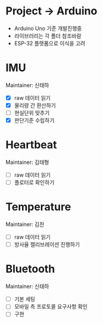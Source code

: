 # Project &#8594; Arduino

* Arduino Uno 기준 개발진행중
* 라이브러리는 각 폴더 참조바람
* ESP-32 플랫폼으로 이식을 고려
# IMU
Maintainer: 신태하
- [x] raw 데이터 읽기
- [x] 물리량 간 환산하기
- [ ] 현실단위 맞추기
- [x] 판단기준 수립하기
# Heartbeat
Maintainer: 김태형
- [ ] raw 데이터 읽기
- [ ] 플로터로 확인하기
# Temperature
Maintainer: 김찬
- [ ] raw 데이터 읽기
- [ ] 방사율 캘리브레이션 진행하기
# Bluetooth
Maintainer: 신태하
- [ ] 기본 세팅
- [ ] 모바일 측 프로토콜 요구사항 확인
- [ ] 구현